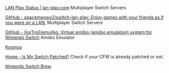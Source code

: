 
[LAN Play Status | lan-play.com](http://lan-play.com/)
Multiplayer Switch Servers

[GitHub - spacemeowx2/switch-lan-play: Enjoy games with your friends as if you were on a LAN.](https://github.com/spacemeowx2/switch-lan-play)
Multiplayer Switch Servers

[GitHub - XorTroll/emuiibo: Virtual amiibo (amiibo emulation) system for Nintendo Switch](https://github.com/XorTroll/emuiibo)
Amiibo Emulator

[Kosmos](https://github.com/CTCaer/hekate)

[Home - Is My Switch Patched?](https://ismyswitchpatched.com/)
Check if your CFW is already patched or not.

[Nintendo Switch Brew](https://switchbrew.org/w/index.php?title=Main_Page)
